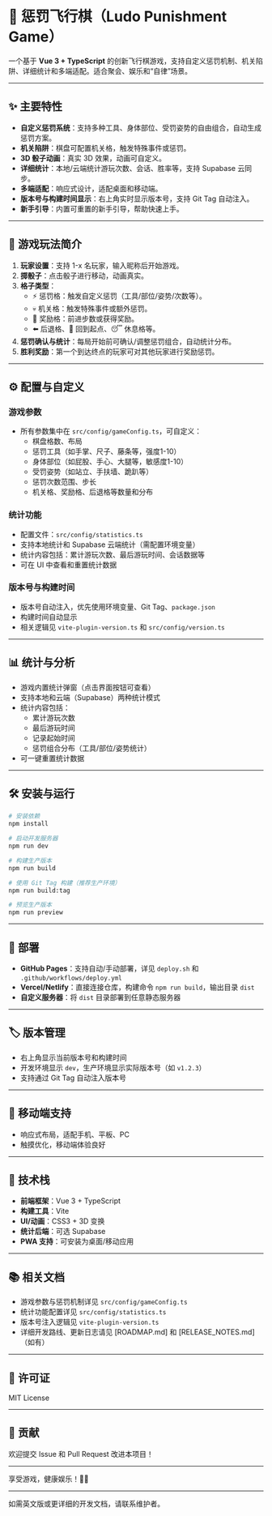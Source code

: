 # 🎲 惩罚飞行棋（Ludo Punishment Game）

一个基于 **Vue 3 + TypeScript** 的创新飞行棋游戏，支持自定义惩罚机制、机关陷阱、详细统计和多端适配。适合聚会、娱乐和“自律”场景。

---

## ✨ 主要特性

- **自定义惩罚系统**：支持多种工具、身体部位、受罚姿势的自由组合，自动生成惩罚方案。
- **机关陷阱**：棋盘可配置机关格，触发特殊事件或惩罚。
- **3D 骰子动画**：真实 3D 效果，动画可自定义。
- **详细统计**：本地/云端统计游玩次数、会话、胜率等，支持 Supabase 云同步。
- **多端适配**：响应式设计，适配桌面和移动端。
- **版本号与构建时间显示**：右上角实时显示版本号，支持 Git Tag 自动注入。
- **新手引导**：内置可重置的新手引导，帮助快速上手。

---

## 🏁 游戏玩法简介

1. **玩家设置**：支持 1-x 名玩家，输入昵称后开始游戏。
2. **掷骰子**：点击骰子进行移动，动画真实。
3. **格子类型**：
   - ⚡ 惩罚格：触发自定义惩罚（工具/部位/姿势/次数等）。
   - 💀 机关格：触发特殊事件或额外惩罚。
   - 🎁 奖励格：前进步数或获得奖励。
   - ⬅️ 后退格、🔄 回到起点、😴 休息格等。
4. **惩罚确认与统计**：每局开始前可确认/调整惩罚组合，自动统计分布。
5. **胜利奖励**：第一个到达终点的玩家可对其他玩家进行奖励惩罚。

---

## ⚙️ 配置与自定义

### 游戏参数

- 所有参数集中在 `src/config/gameConfig.ts`，可自定义：
  - 棋盘格数、布局
  - 惩罚工具（如手掌、尺子、藤条等，强度1-10）
  - 身体部位（如屁股、手心、大腿等，敏感度1-10）
  - 受罚姿势（如站立、手扶墙、跪趴等）
  - 惩罚次数范围、步长
  - 机关格、奖励格、后退格等数量和分布

### 统计功能

- 配置文件：`src/config/statistics.ts`
- 支持本地统计和 Supabase 云端统计（需配置环境变量）
- 统计内容包括：累计游玩次数、最后游玩时间、会话数据等
- 可在 UI 中查看和重置统计数据

### 版本号与构建时间

- 版本号自动注入，优先使用环境变量、Git Tag、`package.json`
- 构建时间自动显示
- 相关逻辑见 `vite-plugin-version.ts` 和 `src/config/version.ts`

---

## 📊 统计与分析

- 游戏内置统计弹窗（点击界面按钮可查看）
- 支持本地和云端（Supabase）两种统计模式
- 统计内容包括：
  - 累计游玩次数
  - 最后游玩时间
  - 记录起始时间
  - 惩罚组合分布（工具/部位/姿势统计）
- 可一键重置统计数据

---

## 🛠️ 安装与运行

```bash
# 安装依赖
npm install

# 启动开发服务器
npm run dev

# 构建生产版本
npm run build

# 使用 Git Tag 构建（推荐生产环境）
npm run build:tag

# 预览生产版本
npm run preview
```

---

## 🚀 部署

- **GitHub Pages**：支持自动/手动部署，详见 `deploy.sh` 和 `.github/workflows/deploy.yml`
- **Vercel/Netlify**：直接连接仓库，构建命令 `npm run build`，输出目录 `dist`
- **自定义服务器**：将 `dist` 目录部署到任意静态服务器

---

## 🏷️ 版本管理

- 右上角显示当前版本号和构建时间
- 开发环境显示 `dev`，生产环境显示实际版本号（如 `v1.2.3`）
- 支持通过 Git Tag 自动注入版本号

---

## 📱 移动端支持

- 响应式布局，适配手机、平板、PC
- 触摸优化，移动端体验良好

---

## 🧩 技术栈

- **前端框架**：Vue 3 + TypeScript
- **构建工具**：Vite
- **UI/动画**：CSS3 + 3D 变换
- **统计后端**：可选 Supabase
- **PWA 支持**：可安装为桌面/移动应用

---

## 📚 相关文档

- 游戏参数与惩罚机制详见 `src/config/gameConfig.ts`
- 统计功能配置详见 `src/config/statistics.ts`
- 版本号注入逻辑见 `vite-plugin-version.ts`
- 详细开发路线、更新日志请见 [ROADMAP.md] 和 [RELEASE_NOTES.md]（如有）

---

## 📄 许可证

MIT License

---

## 🤝 贡献

欢迎提交 Issue 和 Pull Request 改进本项目！

---

享受游戏，健康娱乐！🎲✨

---

如需英文版或更详细的开发文档，请联系维护者。
